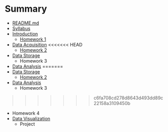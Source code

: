# Summary

* [README.md](README.md)
* [Syllabus](syllabus.md)
* [Introduction](notes/introduction.md)
   * [Homework 1](notes/homeworks/homework1.md)
* [Data Acquisition](notes/data_acquisition.md)
<<<<<<< HEAD
   * [Homework 2](notes/homeworks/homework2.md)
* [Data Storage](notes/data_storage.md)
   * Homework 3
* [Data Analysis](notes/data_analysis.md)
=======
* [Data Storage](notes/data_storage.md)
   * [Homework 2](notes/homeworks/homework2.md)
* [Data Analysis](notes/data_analysis.md)
   * Homework 3
>>>>>>> c6fa708cd278d8643d493dd89c22158a3109450b
   * Homework 4
* [Data Visualization](notes/data_visualization.md)
   * Project

